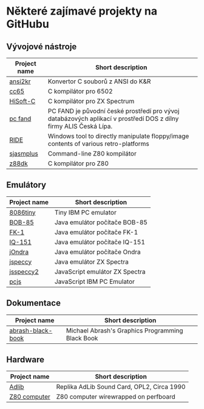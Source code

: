 # Některé zajímavé projekty na GitHubu

## Vývojové nástroje

| Project name  | Short description |
| ------------- | ----------------- |
| [ansi2kr](https://github.com/masakioba/ansi2kr) | Konvertor C souborů z ANSI do K&R |
| [cc65](https://github.com/cc65/cc65) | C kompilátor pro 6502 |
| [HiSoft-C](https://github.com/pavel-krivanek/HiSoft-C) | C kompilátor pro ZX Spectrum |
| [pc fand](https://github.com/alisoss/pcfand) | PC FAND je původní české prostředí pro vývoj databázových aplikací v prostředí DOS z dílny firmy ALIS Česká Lípa. |
| [RIDE](https://github.com/tomas-nestorovic/RIDE) | Windows tool to directly manipulate floppy/image contents of various retro-platforms |
| [sjasmplus](https://github.com/z00m128/sjasmplus) | Command-line Z80 kompilátor |
| [z88dk](https://github.com/z88dk/z88dk) | C kompilátor pro Z80 |

## Emulátory

| Project name  | Short description |
| ------------- | ----------------- |
| [8086tiny](https://github.com/adriancable/8086tiny) | Tiny IBM PC emulator |
| [BOB-85](https://github.com/omikron88/bob-85) | Java emulátor počítače BOB-85 |
| [FK-1](https://github.com/omikron88/fk1) | Java emulátor počítače FK-1 |
| [IQ-151](https://github.com/omikron88/iq-151) | Java emulátor počítače IQ-151 |
| [jOndra](https://github.com/omikron88/jondra) | Java emulátor počítače Ondra |
| [jspeccy](https://github.com/jsanchezv/JSpeccy) | Java emulátor ZX Spectra |
| [jsspeccy2](https://github.com/gasman/jsspeccy2) | JavaScript emulátor ZX Spectra |
| [pcjs](https://github.com/jeffpar/pcjs) | JavaScript IBM PC Emulator |

## Dokumentace

| Project name  | Short description |
| ------------- | ----------------- |
| [abrash-black-book](https://github.com/jagregory/abrash-black-book) | Michael Abrash's Graphics Programming Black Book |

## Hardware

| Project name  | Short description |
| ------------- | ----------------- |
| [Adlib](https://github.com/schlae/adlib) | Replika AdLib Sound Card, OPL2, Circa 1990 |
| [Z80 computer](https://github.com/linker3000/Z80-Board) | Z80 computer wirewrapped on perfboard |
